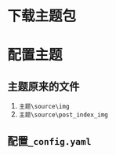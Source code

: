 # 下载主题包

# 配置主题

## 主题原来的文件

1. `主题\source\img`
2. `主题\source\post_index_img`

## 配置`_config.yaml`

